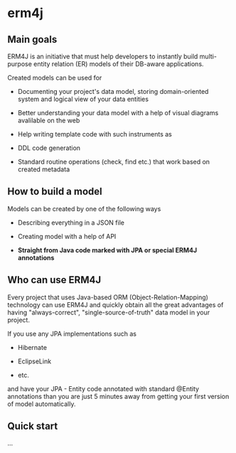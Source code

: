 # erm4j

## Main goals

ERM4J is an initiative that must help developers to instantly build multi-purpose entity relation (ER) models of their DB-aware applications.

Created models can be used for 
*   Documenting your project's data model, storing domain-oriented system and logical view of your data entities

*   Better understanding your data model with a help of visual diagrams avalilable on the web

*   Help writing template code with such instruments as

  *   DDL code generation
  
  *   Standard routine operations (check, find etc.) that work based on created metadata
  

## How to build a model
Models can be created by one of the following ways 
*   Describing everything in a JSON file

*   Creating model with a help of API

*   **Straight from Java code marked with JPA or special ERM4J annotations**


## Who can use ERM4J
Every project that uses Java-based ORM (Object-Relation-Mapping) technology can use ERM4J and quickly obtain all the great advantages of having "always-correct", "single-source-of-truth" data model in your project.

If you use any JPA implementations such as 
*   Hibernate

*   EclipseLink

*   etc.


and have your JPA - Entity code annotated with standard @Entity annotations than you are just 5 minutes away from getting your first version of model automatically.

## Quick start
...


